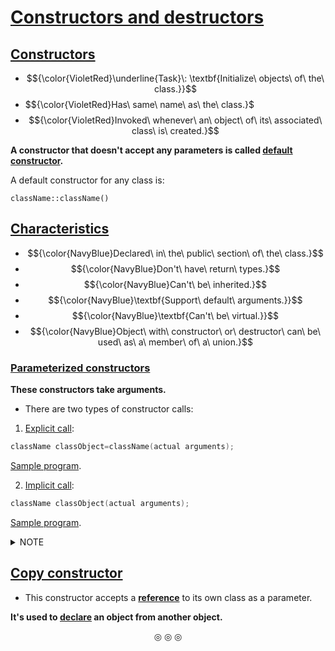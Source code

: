 # <ins>Constructors and destructors</ins>

## <ins>Constructors</ins>
* $${\color{VioletRed}\underline{Task}\: \textbf{Initialize\ objects\ of\ the\ class.}}$$
* $${\color{VioletRed}Has\ same\ name\ as\ the\ class.}$
* $${\color{VioletRed}Invoked\ whenever\ an\ object\ of\ its\ associated\ class\ is\ created.}$$

**A constructor that doesn't accept any parameters is called <ins>default constructor</ins>.**

A default constructor for any class is:

```
className::className()
```

## <ins>Characteristics</ins>
* $${\color{NavyBlue}Declared\ in\ the\ public\ section\ of\ the\ class.}$$
* $${\color{NavyBlue}Don't\ have\ return\ types.}$$
* $${\color{NavyBlue}Can't\ be\ inherited.}$$
* $${\color{NavyBlue}\textbf{Support\ default\ arguments.}}$$
* $${\color{NavyBlue}\textbf{Can't\ be\ virtual.}}$$
* $${\color{NavyBlue}Object\ with\ constructor\ or\ destructor\ can\ be\ used\ as\ a\ member\ of\ a\ union.}$$

### <ins>Parameterized constructors</ins>
**These constructors take arguments.**

* There are two types of constructor calls:
1. <ins>Explicit call</ins>:
```c++
className classObject=className(actual arguments);
```
[Sample program](https://github.com/C0DER11101/CPP/blob/quickCPP/ConstructorsDestructors/Programs/parameterizedCons.cpp).

2. <ins>Implicit call</ins>:
```c++
className classObject(actual arguments);
```
[Sample program](https://github.com/C0DER11101/CPP/blob/quickCPP/ConstructorsDestructors/Programs/parameterizedCons2.cpp).


<details>
<summary>NOTE</summary>

**Constructors defined inside a class are inline constructors.**

**Parameters of a constructor can be of any type except that of the class to which it belongs.**

**However it may take a reference to its own class(then it's a copy constructor).**

</details>

## <ins>Copy constructor</ins>
* This constructor accepts a <ins><strong>reference</strong></ins> to its own class as a parameter.

**It's used to <ins>declare</ins> an object from another object.**

<p align="center">
&#9678; &#9678; &#9678;
</p>
